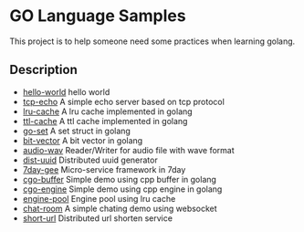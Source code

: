 # GO Language Samples

This project is to help someone need some practices when learning golang.

## Description

- [hello-world](./hello-world)  hello world
- [tcp-echo](./tcp-echo)  A simple echo server based on tcp protocol
- [lru-cache](./lru-cache)  A lru cache implemented in golang
- [ttl-cache](./ttl-cache)  A ttl cache implemented in golang
- [go-set](./go-set)  A set struct in golang
- [bit-vector](./bit-vector)  A bit vector in golang
- [audio-wav](./audio-wav)  Reader/Writer for audio file with wave format
- [dist-uuid](./dist-uuid)  Distributed uuid generator
- [7day-gee](./7day-gee)  Micro-service framework in 7day
- [cgo-buffer](./cgo-buffer)  Simple demo using cpp buffer in golang
- [cgo-engine](./cgo-engine)  Simple demo using cpp engine in golang
- [engine-pool](./engine-pool)  Engine pool using lru cache
- [chat-room](./chat-room)  A simple chating demo using websocket
- [short-url](./short-url)  Distributed url shorten service
